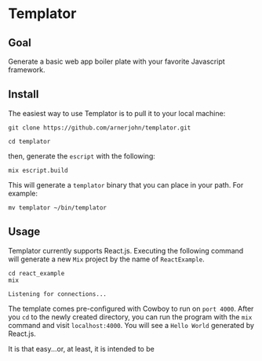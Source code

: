 Templator
=========

## Goal

Generate a basic web app boiler plate with your favorite Javascript framework.

## Install

The easiest way to use Templator is to pull it to your local machine:

```
git clone https://github.com/arnerjohn/templator.git

cd templator
```

then, generate the `escript` with the following:

```
mix escript.build
```

This will generate a `templator` binary that you can place in your path. For example:

```
mv templator ~/bin/templator
```

## Usage

Templator currently supports React.js. Executing the following command will generate a new `Mix` project by the name of `ReactExample`. 

```
cd react_example
mix

Listening for connections...
```

The template comes pre-configured with Cowboy to run on `port 4000`. After you `cd` to the newly created directory, you can run the program with the `mix` command and visit `localhost:4000`. You will see a `Hello World` generated by React.js.

It is that easy...or, at least, it is intended to be




